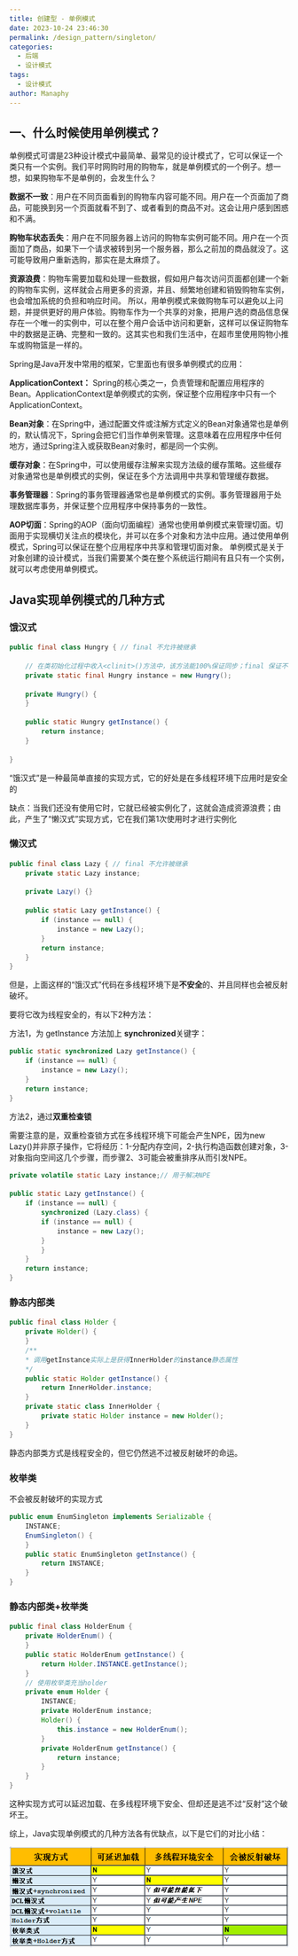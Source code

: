 ```yaml
---
title: 创建型 - 单例模式
date: 2023-10-24 23:46:30
permalink: /design_pattern/singleton/
categories:
  - 后端
  - 设计模式
tags:
  - 设计模式
author: Manaphy
---
```

## 一、什么时候使用单例模式？
单例模式可谓是23种设计模式中最简单、最常见的设计模式了，它可以保证一个类只有一个实例。我们平时网购时用的购物车，就是单例模式的一个例子。想一想，如果购物车不是单例的，会发生什么？

**数据不一致**：用户在不同页面看到的购物车内容可能不同。用户在一个页面加了商品，可能换到另一个页面就看不到了、或者看到的商品不对。这会让用户感到困惑和不满。

**购物车状态丢失**：用户在不同服务器上访问的购物车实例可能不同。用户在一个页面加了商品，如果下一个请求被转到另一个服务器，那么之前加的商品就没了。这可能导致用户重新选购，那实在是太麻烦了。

**资源浪费**：购物车需要加载和处理一些数据，假如用户每次访问页面都创建一个新的购物车实例，这样就会占用更多的资源，并且、频繁地创建和销毁购物车实例，也会增加系统的负担和响应时间。
所以，用单例模式来做购物车可以避免以上问题，并提供更好的用户体验。购物车作为一个共享的对象，把用户选的商品信息保存在一个唯一的实例中，可以在整个用户会话中访问和更新，这样可以保证购物车中的数据是正确、完整和一致的。这其实也和我们生活中，在超市里使用购物小推车或购物篮是一样的。

Spring是Java开发中常用的框架，它里面也有很多单例模式的应用：

**ApplicationContext：** Spring的核心类之一，负责管理和配置应用程序的Bean。ApplicationContext是单例模式的实例，保证整个应用程序中只有一个ApplicationContext。

**Bean对象**：在Spring中，通过配置文件或注解方式定义的Bean对象通常也是单例的，默认情况下，Spring会把它们当作单例来管理。这意味着在应用程序中任何地方，通过Spring注入或获取Bean对象时，都是同一个实例。

**缓存对象**：在Spring中，可以使用缓存注解来实现方法级的缓存策略。这些缓存对象通常也是单例模式的实例，保证在多个方法调用中共享和管理缓存数据。

**事务管理器**：Spring的事务管理器通常也是单例模式的实例。事务管理器用于处理数据库事务，并保证整个应用程序中保持事务的一致性。

**AOP切面**：Spring的AOP（面向切面编程）通常也使用单例模式来管理切面。切面用于实现横切关注点的模块化，并可以在多个对象和方法中应用。通过使用单例模式，Spring可以保证在整个应用程序中共享和管理切面对象。
单例模式是关于对象创建的设计模式，当我们需要某个类在整个系统运行期间有且只有一个实例，就可以考虑使用单例模式。
## **Java实现单例模式的几种方式**
### 饿汉式
```java
public final class Hungry { // final 不允许被继承

    // 在类初始化过程中收入<clinit>()方法中，该方法能100%保证同步；final 保证不被改变
    private static final Hungry instance = new Hungry();

    private Hungry() {
    }

    public static Hungry getInstance() {
        return instance;
    }

}
```
“饿汉式”是一种最简单直接的实现方式，它的好处是在多线程环境下应用时是安全的

缺点：当我们还没有使用它时，它就已经被实例化了，这就会造成资源浪费；由此，产生了“懒汉式”实现方式，它在我们第1次使用时才进行实例化

### 懒汉式
```java
public final class Lazy { // final 不允许被继承
    private static Lazy instance;
    
    private Lazy() {}
    
    public static Lazy getInstance() {
        if (instance == null) {
            instance = new Lazy();
        }
        return instance;
    }
}
```
但是，上面这样的“饿汉式”代码在多线程环境下是**不安全**的、并且同样也会被反射破坏。

要将它改为线程安全的，有以下2种方法：

方法1，为 getInstance 方法加上 **synchronized**关键字：

```java
public static synchronized Lazy getInstance() {
    if (instance == null) {
        instance = new Lazy();
    }
    return instance;
}
```
方法2，通过**双重检查锁**

需要注意的是，双重检查锁方式在多线程环境下可能会产生NPE，因为new Lazy()并非原子操作，它将经历：1-分配内存空间，2-执行构造函数创建对象，3-对象指向空间这几个步骤，而步骤2、3可能会被重排序从而引发NPE。

```java
private volatile static Lazy instance;// 用于解决NPE

public static Lazy getInstance() {
    if (instance == null) {
        synchronized (Lazy.class) {
        if (instance == null) {
            instance = new Lazy();
        }
        }
    }
    return instance;
}
```
### **静态内部类**
```java
public final class Holder {
    private Holder() {
    }
    /**
    * 调用getInstance实际上是获得InnerHolder的instance静态属性
    */
    public static Holder getInstance() {
        return InnerHolder.instance;
    }
    private static class InnerHolder {
        private static Holder instance = new Holder();
    }
}
```
静态内部类方式是线程安全的，但它仍然逃不过被反射破坏的命运。
### 枚举类
不会被反射破坏的实现方式
```java
public enum EnumSingleton implements Serializable {
    INSTANCE;
    EnumSingleton() {
    }
    public static EnumSingleton getInstance() {
        return INSTANCE;
    }
}
```
### 静态内部类+枚举类
```java
public final class HolderEnum {
    private HolderEnum() {
    }
    public static HolderEnum getInstance() {
        return Holder.INSTANCE.getInstance();
    }
    // 使用枚举类充当holder
    private enum Holder {
        INSTANCE;
        private HolderEnum instance;
        Holder() {
            this.instance = new HolderEnum();
        }
        private HolderEnum getInstance() {
            return instance;
        }
    }
}
```
这种实现方式可以延迟加载、在多线程环境下安全、但却还是逃不过“反射”这个破坏王。

综上，Java实现单例模式的几种方法各有优缺点，以下是它们的对比小结：

<img src="./assets/iNuaOw.png" alt="image.png" />

